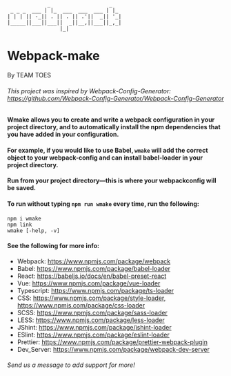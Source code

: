 ```
             _                   _   
 _ _ _  ___ | |_  ___  ___  ___ | |_ 
| | | || -_|| . || . || .'||  _|| '_|
|_____||___||___||  _||__,||___||_,_|
                 |_|                 
```
# Webpack-make
By TEAM TOES

###### This project was inspired by Webpack-Config-Generator: https://github.com/Webpack-Config-Generator/Webpack-Config-Generator

#### Wmake allows you to create and write a webpack configuration in your project directory, and to automatically install the npm dependencies that you have added in your configuration. 

#### For example, if you would like to use Babel, `wmake` will add the correct object to your webpack-config and can install babel-loader in your project directory. 

#### Run from your project directory—this is where your webpackconfig will be saved. 

#### To run without typing `npm run wmake` every time, run the following:
```
npm i wmake
npm link
wmake [-help, -v]
```
#### See the following for more info:
* Webpack: https://www.npmjs.com/package/webpack
* Babel: https://www.npmjs.com/package/babel-loader
* React: https://babeljs.io/docs/en/babel-preset-react
* Vue: https://www.npmjs.com/package/vue-loader
* Typescript: https://www.npmjs.com/package/ts-loader
* CSS: https://www.npmjs.com/package/style-loader, https://www.npmjs.com/package/css-loader
* SCSS: https://www.npmjs.com/package/sass-loader
* LESS: https://www.npmjs.com/package/less-loader
* JShint: https://www.npmjs.com/package/jshint-loader
* ESlint: https://www.npmjs.com/package/eslint-loader
* Prettier: https://www.npmjs.com/package/prettier-webpack-plugin
* Dev_Server: https://www.npmjs.com/package/webpack-dev-server

###### Send us a message to add support for more!

